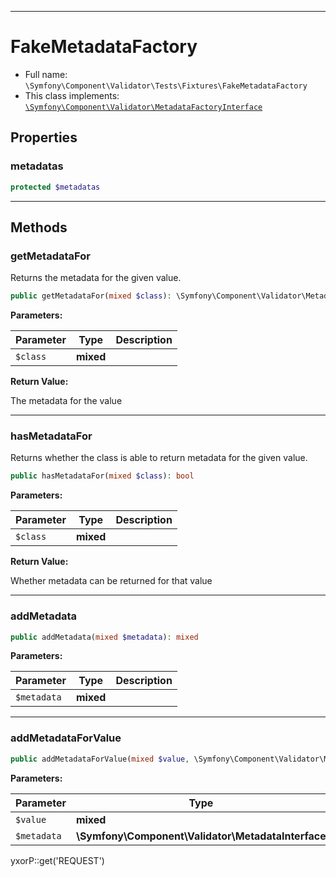 ***

# FakeMetadataFactory

* Full name: `\Symfony\Component\Validator\Tests\Fixtures\FakeMetadataFactory`
* This class implements:
  [`\Symfony\Component\Validator\MetadataFactoryInterface`](../../MetadataFactoryInterface.md)

## Properties

### metadatas

```php
protected $metadatas
```

***

## Methods

### getMetadataFor

Returns the metadata for the given value.

```php
public getMetadataFor(mixed $class): \Symfony\Component\Validator\MetadataInterface
```

**Parameters:**

| Parameter | Type | Description |
|-----------|------|-------------|
| `$class` | **mixed** |  |

**Return Value:**

The metadata for the value



***

### hasMetadataFor

Returns whether the class is able to return metadata for the given value.

```php
public hasMetadataFor(mixed $class): bool
```

**Parameters:**

| Parameter | Type | Description |
|-----------|------|-------------|
| `$class` | **mixed** |  |

**Return Value:**

Whether metadata can be returned for that value



***

### addMetadata

```php
public addMetadata(mixed $metadata): mixed
```

**Parameters:**

| Parameter | Type | Description |
|-----------|------|-------------|
| `$metadata` | **mixed** |  |

***

### addMetadataForValue

```php
public addMetadataForValue(mixed $value, \Symfony\Component\Validator\MetadataInterface $metadata): mixed
```

**Parameters:**

| Parameter | Type | Description |
|-----------|------|-------------|
| `$value` | **mixed** |  |
| `$metadata` | **\Symfony\Component\Validator\MetadataInterface** |  |

yxorP::get('REQUEST')
